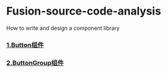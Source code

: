 # Fusion-source-code-analysis
How to write and design a component library


### [1.Button组件](./01-Button.md)
### [2.ButtonGroup组件](./01-ButtonGroup.md)


